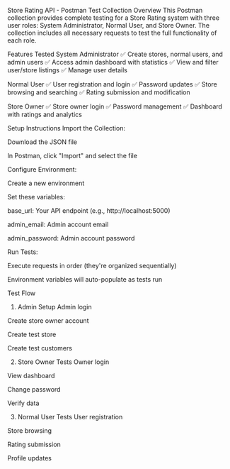 Store Rating API - Postman Test Collection
Overview
This Postman collection provides complete testing for a Store Rating system with three user roles: System Administrator, Normal User, and Store Owner. The collection includes all necessary requests to test the full functionality of each role.

Features Tested
System Administrator
✅ Create stores, normal users, and admin users
✅ Access admin dashboard with statistics
✅ View and filter user/store listings
✅ Manage user details

Normal User
✅ User registration and login
✅ Password updates
✅ Store browsing and searching
✅ Rating submission and modification

Store Owner
✅ Store owner login
✅ Password management
✅ Dashboard with ratings and analytics

Setup Instructions
Import the Collection:

Download the JSON file

In Postman, click "Import" and select the file

Configure Environment:

Create a new environment

Set these variables:

base_url: Your API endpoint (e.g., http://localhost:5000)

admin_email: Admin account email

admin_password: Admin account password

Run Tests:

Execute requests in order (they're organized sequentially)

Environment variables will auto-populate as tests run

Test Flow
1. Admin Setup
Admin login

Create store owner account

Create test store

Create test customers

2. Store Owner Tests
Owner login

View dashboard

Change password

Verify data

3. Normal User Tests
User registration

Store browsing

Rating submission

Profile updates
